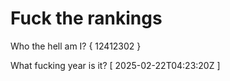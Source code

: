# Fuck the rankings

Who the hell am I?
{ 12412302 }

What fucking year is it?
[ 2025-02-22T04:23:20Z ]
